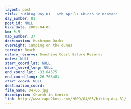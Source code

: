 ```yaml
---
layout: post
title: "Hiking Day 81 - 5th April: Church in Kenton"
day_number: 81
post_id: NULL
hike_date: 2009-04-05
km: 9.9
map_number: 37
destination: Mushroom Rocks
overnight: Camping on the dunes
terrain: Beach
nature_reserve: Sunshine Coast Nature Reserve
notes: NULL
start_coord_lat: NULL
start_coord_long: NULL
end_coord_lat: -33.64575
end_coord_long: 26.763483
start_coord: NULL
destination_coord: 
file_name: 04-05.jpg
description: Church in Kenton
link: http://www.cape2kosi.com/2009/04/05/hiking-day-81/
---
```

